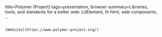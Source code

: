title=Polymer (Project)
tags=presentation, browser
summary=Libraries, tools, and standards for a better web: LitElement, lit-html, web components, ...
~~~~~~

[Website](https://www.polymer-project.org/)

